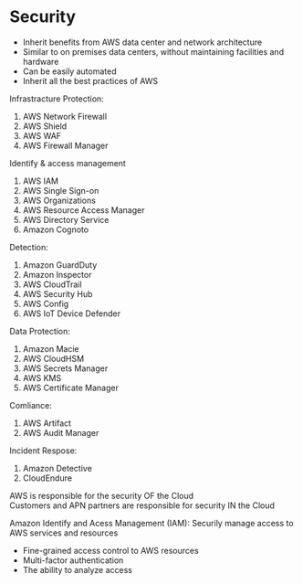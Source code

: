 # Security

- Inherit benefits from AWS data center and network architecture
- Similar to on premises data centers, without maintaining facilities and hardware 
- Can be easily automated 
- Inherit all the best practices of AWS 

Infrastracture Protection:
1. AWS Network Firewall
2. AWS Shield
3. AWS WAF 
4. AWS Firewall Manager 

Identify & access management 
1. AWS IAM 
2. AWS Single Sign-on 
3. AWS Organizations
4. AWS Resource Access Manager 
5. AWS Directory Service 
6. Amazon Cognoto 

Detection:
1. Amazon GuardDuty 
2. Amazon Inspector
3. AWS CloudTrail
4. AWS Security Hub 
5. AWS Config 
6. AWS IoT Device Defender

Data Protection:
1. Amazon Macie
2. AWS CloudHSM
3. AWS Secrets Manager
4. AWS KMS
5. AWS Certificate Manager 

Comliance:
1. AWS Artifact 
2. AWS Audit Manager 

Incident Respose:
1. Amazon Detective
2. CloudEndure 

AWS is responsible for the security OF the Cloud  
Customers and APN partners are responsible for security IN the Cloud   

Amazon Identify and Acess Management (IAM):
Securily manage access to AWS services and resources 
- Fine-grained access control to AWS resources 
- Multi-factor authentication 
- The ability to analyze access
